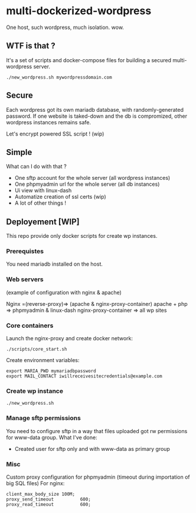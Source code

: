 # multi-dockerized-wordpress
One host, such wordpress, much isolation. wow.

## WTF is that ?
It's a set of scripts and docker-compose files for building a secured multi-wordpress server.
```
./new_wordpress.sh mywordpressdomain.com
```

## Secure
Each wordpress got its own mariadb database, with randomly-generated password.
If one website is taked-down and the db is compromized, other wordpress instances remains safe.

Let's encrypt powered SSL script ! (wip)

## Simple
What can I do with that ?
* One sftp account for the whole server (all wordpress instances)
* One phpmyadmin url for the whole server (all db instances)
* Ui view with linux-dash
* Automatize creation of ssl certs (wip)
* A lot of other things !

## Deployement [WIP]
This repo provide only docker scripts for create wp instances.

### Prerequistes
You need mariadb installed on the host.

### Web servers
(example of configuration with nginx & apache) 

Nginx =(reverse-proxy)=> (apache & nginx-proxy-container)
apache + php => phpmyadmin & linux-dash
nginx-proxy-container => all wp sites

### Core containers
Launch the nginx-proxy and create docker network:
```
./scripts/core_start.sh
```
Create environment variables:
```
export MARIA_PWD mymariadbpassword
export MAIL_CONTACT iwillreceivesitecredentials@example.com
```

### Create wp instance
```
./new_wordpress.sh
```

### Manage sftp permissions
You need to configure sftp in a way that files uploaded got rw permissions for www-data group. What I've done:
* Created user for sftp only and with www-data as primary group

### Misc
Custom proxy configuration for phpmyadmin (timeout during importation of big SQL files)
For nginx:
```
client_max_body_size 100M;
proxy_send_timeout          600;
proxy_read_timeout          600;
```
